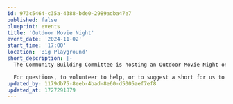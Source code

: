 ```yaml
---
id: 973c5464-c35a-4388-bde0-2989adba47e7
published: false
blueprint: events
title: 'Outdoor Movie Night'
event_date: '2024-11-02'
start_time: '17:00'
location: 'Big Playground'
short_description: |-
  The Community Building Committee is hosting an Outdoor Movie Night on the CES playground on Sat 11/2 from 5-7pm. More details to come. 

  ﻿For questions, to volunteer to help, or to suggest a short for us to show, email the Community Building Committee at pta@cambridge-ellis.org.
updated_by: 1179db75-8eeb-4bad-8e60-d5005aef7ef8
updated_at: 1727291879
---
```


